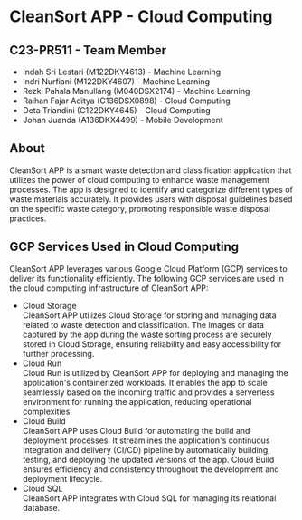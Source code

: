 # CleanSort APP - Cloud Computing

## C23-PR511 - Team Member
* Indah Sri Lestari (M122DKY4613) - Machine Learning
* Indri Nurfiani (M122DKY4607) - Machine Learning
* Rezki Pahala Manullang  (M040DSX2174) - Machine Learning
* Raihan Fajar Aditya (C136DSX0898) - Cloud Computing
* Deta Triandini (C122DKY4645) - Cloud Computing
* Johan Juanda (A136DKX4499) - Mobile Development

## About
CleanSort APP is a smart waste detection and classification application that utilizes the power of cloud computing to enhance waste management processes. The app is designed to identify and categorize different types of waste materials accurately. It provides users with disposal guidelines based on the specific waste category, promoting responsible waste disposal practices.

## GCP Services Used in Cloud Computing
CleanSort APP leverages various Google Cloud Platform (GCP) services to deliver its functionality efficiently. The following GCP services are used in the cloud computing infrastructure of CleanSort APP:
* Cloud Storage
<br>CleanSort APP utilizes Cloud Storage for storing and managing data related to waste detection and classification. The images or data captured by the app during the waste sorting process are securely stored in Cloud Storage, ensuring reliability and easy accessibility for further processing.
* Cloud Run
<br>Cloud Run is utilized by CleanSort APP for deploying and managing the application's containerized workloads. It enables the app to scale seamlessly based on the incoming traffic and provides a serverless environment for running the application, reducing operational complexities.
* Cloud Build
<br>CleanSort APP uses Cloud Build for automating the build and deployment processes. It streamlines the application's continuous integration and delivery (CI/CD) pipeline by automatically building, testing, and deploying the updated versions of the app. Cloud Build ensures efficiency and consistency throughout the development and deployment lifecycle.
* Cloud SQL
<br>CleanSort APP integrates with Cloud SQL for managing its relational database.
